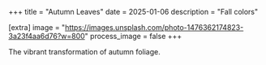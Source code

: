 +++
title = "Autumn Leaves"
date = 2025-01-06
description = "Fall colors"

[extra]
image = "https://images.unsplash.com/photo-1476362174823-3a23f4aa6d76?w=800"
process_image = false
+++

The vibrant transformation of autumn foliage.
